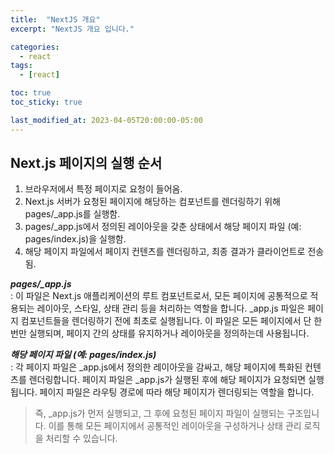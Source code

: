 ```yaml
---
title:  "NextJS 개요"
excerpt: "NextJS 개요 입니다."

categories:
  - react
tags:
  - [react]

toc: true
toc_sticky: true

last_modified_at: 2023-04-05T20:00:00-05:00
---
```


## Next.js 페이지의 실행 순서

1. 브라우저에서 특정 페이지로 요청이 들어옴.
2. Next.js 서버가 요청된 페이지에 해당하는 컴포넌트를 렌더링하기 위해 pages/_app.js를 실행함.
3. pages/_app.js에서 정의된 레이아웃을 갖춘 상태에서 해당 페이지 파일 (예: pages/index.js)을 실행함.
4. 해당 페이지 파일에서 페이지 컨텐츠를 렌더링하고, 최종 결과가 클라이언트로 전송됨.
  
***pages/_app.js***  
  : 이 파일은 Next.js 애플리케이션의 루트 컴포넌트로서, 모든 페이지에 공통적으로 적용되는 레이아웃, 스타일, 상태 관리 등을 처리하는 역할을 합니다. _app.js 파일은 페이지 컴포넌트들을 렌더링하기 전에 최초로 실행됩니다. 이 파일은 모든 페이지에서 단 한 번만 실행되며, 페이지 간의 상태를 유지하거나 레이아웃을 정의하는데 사용됩니다.

***해당 페이지 파일 (예: pages/index.js)***  
  : 각 페이지 파일은 _app.js에서 정의한 레이아웃을 감싸고, 해당 페이지에 특화된 컨텐츠를 렌더링합니다. 페이지 파일은 _app.js가 실행된 후에 해당 페이지가 요청되면 실행됩니다. 페이지 파일은 라우팅 경로에 따라 해당 페이지가 렌더링되는 역할을 합니다.

> 즉, _app.js가 먼저 실행되고, 그 후에 요청된 페이지 파일이 실행되는 구조입니다. 이를 통해 모든 페이지에서 공통적인 레이아웃을 구성하거나 상태 관리 로직을 처리할 수 있습니다.
